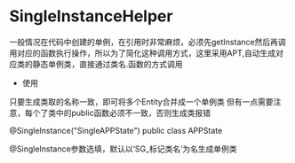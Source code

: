 # SingleInstanceHelper
一般情况在代码中创建的单例，在引用时非常麻烦，必须先getInstance然后再调用对应的函数执行操作，所以为了简化这种调用方式，这里采用APT,自动生成对应类的静态单例类，直接通过类名.函数的方式调用

* 使用

 只要生成类取的名称一致，即可将多个Entity合并成一个单例类
 但有一点需要注意，每个了类中的public函数必须不一致，否则生成类报错
 
@SingleInstance("SingleAPPState")
public class APPState

@SingleInstance参数选填，默认以‘SG_标记类名’为名生成单例类
